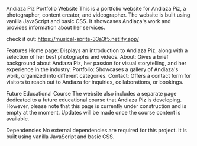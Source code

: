 Andiaza Piz Portfolio Website
This is a portfolio website for Andiaza Piz, a photographer, content creator, and videographer. The website is built using vanilla JavaScript and basic CSS. It showcases Andiaza's work and provides information about her services.

check it out: https://musical-sprite-33a3f5.netlify.app/

Features
Home page: Displays an introduction to Andiaza Piz, along with a selection of her best photographs and videos.
About: Gives a brief background about Andiaza Piz, her passion for visual storytelling, and her experience in the industry.
Portfolio: Showcases a gallery of Andiaza's work, organized into different categories.
Contact: Offers a contact form for visitors to reach out to Andiaza for inquiries, collaborations, or bookings.

Future Educational Course
The website also includes a separate page dedicated to a future educational course that Andiaza Piz is developing. However, please note that this page is currently under construction and is empty at the moment. Updates will be made once the course content is available.

Dependencies
No external dependencies are required for this project. It is built using vanilla JavaScript and basic CSS.
